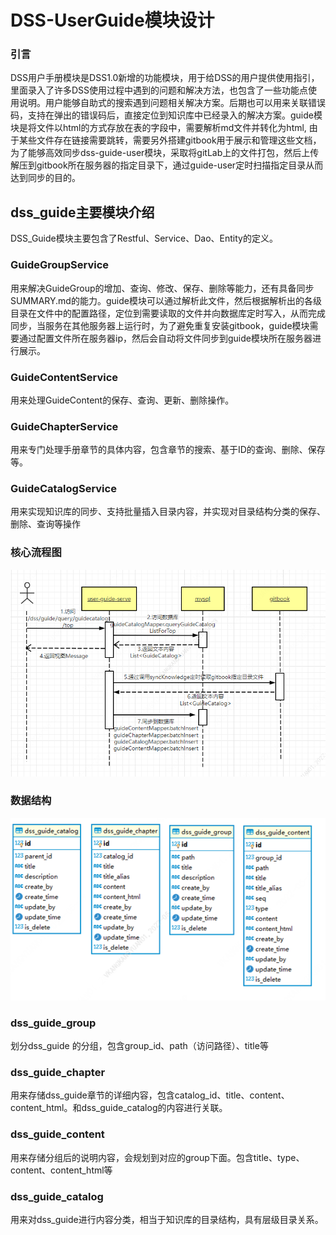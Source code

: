 # DSS-UserGuide模块设计

### 引言

DSS用户手册模块是DSS1.0新增的功能模块，用于给DSS的用户提供使用指引，里面录入了许多DSS使用过程中遇到的问题和解决方法，也包含了一些功能点使用说明。用户能够自助式的搜索遇到问题相关解决方案。后期也可以用来关联错误码，支持在弹出的错误码后，直接定位到知识库中已经录入的解决方案。guide模块是将文件以html的方式存放在表的字段中，需要解析md文件并转化为html, 由于某些文件存在链接需要跳转，需要另外搭建gitbook用于展示和管理这些文档，为了能够高效同步dss-guide-user模块，采取将gitLab上的文件打包，然后上传解压到gitbook所在服务器的指定目录下，通过guide-user定时扫描指定目录从而达到同步的目的。

## dss_guide主要模块介绍

DSS_Guide模块主要包含了Restful、Service、Dao、Entity的定义。

### GuideGroupService

用来解决GuideGroup的增加、查询、修改、保存、删除等能力，还有具备同步SUMMARY.md的能力。guide模块可以通过解析此文件，然后根据解析出的各级目录在文件中的配置路径，定位到需要读取的文件并向数据库定时写入，从而完成同步，当服务在其他服务器上运行时，为了避免重复安装gitbook，guide模块需要通过配置文件所在服务器ip，然后会自动将文件同步到guide模块所在服务器进行展示。

### GuideContentService

用来处理GuideContent的保存、查询、更新、删除操作。

### GuideChapterService

用来专门处理手册章节的具体内容，包含章节的搜索、基于ID的查询、删除、保存等。

### GuideCatalogService

用来实现知识库的同步、支持批量插入目录内容，并实现对目录结构分类的保存、删除、查询等操作


### 核心流程图

![](./Images/16559707626688.png)


### 数据结构

![](./Images/1653309930194.png)

### dss_guide_group

划分dss_guide 的分组，包含group_id、path（访问路径）、title等

### dss_guide_chapter

用来存储dss_guide章节的详细内容，包含catalog_id、title、content、content_html。和dss_guide_catalog的内容进行关联。

### dss_guide_content

用来存储分组后的说明内容，会规划到对应的group下面。包含title、type、content、content_html等

### dss_guide_catalog

用来对dss_guide进行内容分类，相当于知识库的目录结构，具有层级目录关系。
